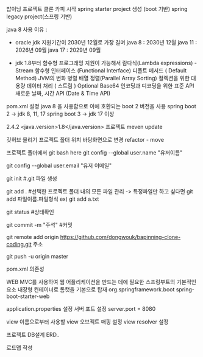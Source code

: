 밥이닝 프로젝트 클론 카피 시작
spring starter project 생성 (boot 기반)
spring legacy project(스프링 기반)

java 8 사용
이유 : 
 - oracle jdk 지원기간이 2030년 12월로 가장 길며
java 8 : 2030년 12월
java 11 : 2026년 09월
java 17 : 2029년 09월

 - jdk 1.8부터 함수형 프로그래밍 지원이 가능해서
람다식(Lambda expressions) - Stream
함수형 인터페이스 (Functional Interface)
디폴트 메서드 ( Default Method)
JVM의 변화
병렬 배열 정렬(Parallel Array Sorting)
컬렉션을 위한 대용량 데이터 처리 ( 스트림 )
Optional
Base64 인코딩과 디코딩을 위한 표준 API
새로운 날짜, 시간 API (Date & Time API)

pom.xml 설정
java 8 을 사용함으로 이에 호환되는 boot 2 버전을 사용
spring boot 2 -> jdk 8, 11, 17
spring boot 3 -> jdk 17 이상

<version>2.4.2</version>
<java.version>1.8</java.version>
프로젝트 meven update

깃허브 올리기
프로젝트 폴더 위치 바탕화면으로 변경
refactor - move 

프로젝트 폴더에서 git bash here
git config --global user.name "유저이름"

git config --global user.email "유저 이메일"

git init      #.git 파일 생성

git add .     #선택한 프로젝트 폴더 내의 모든 파일 관리
		-> 특정파일만 하고 싶다면  git add 파일이름.파일형식  ex) git add a.txt

git status    #상태확인

git commit -m "주석"     #커밋

git remote add origin https://github.com/dongwouk/bapinning-clone-coding.git 주소

git push -u origin master

pom.xml 의존성

WEB MVC를 사용하여 웹 어플리케이션을 만드는 데에 필요한 스프링부트의 기본적인 요소
내장형 컨테이너로 톰캣을 기본으로 탑재
	<groupId>org.springframework.boot</groupId>
	<artifactId>spring-boot-starter-web</artifactId>

application.properties 설정
서버 포트 설정
server.port = 8080

view 이름으로부터 사용할 view 오브젝트 매핑 설정
view resolver 설정


프로젝트 DB설계
ERD..

로드맵 작성

